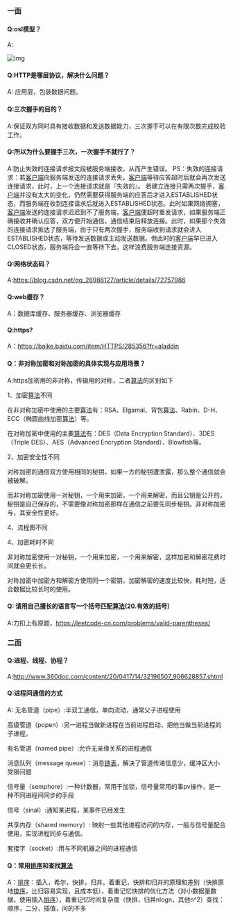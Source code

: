 ### 一面 

####  Q:osI模型？ 

 A: 

 ![img](https://uploadfiles.nowcoder.com/images/20210616/796339782_1623851811239/A5B4195208750F458F5109C459B31954) 

####  Q:HTTP是哪层协议，解决什么问题？ 

 A: 应用层，包装数据问题。 

####  Q:三次握手的目的？ 

 A:保证双方同时具有接收数据和发送数据能力，三次握手可以在有限次数完成校验工作。 

####  Q:所以为什么要握手三次，一次握手不就行了？ 

 A:防止失效的连接请求报文段被服务端接收，从而产生错误。 PS：失效的连接请求：若[客户端]()向服务端发送的连接请求丢失，[客户端]()等待应答超时后就会再次发送连接请求，此时，上一个连接请求就是『失效的』。 若建立连接只需两次握手，[客户端]()并没有太大的变化，仍然需要获得服务端的应答后才进入ESTABLISHED状态，而服务端在收到连接请求后就进入ESTABLISHED状态。此时如果网络拥塞，[客户端]()发送的连接请求迟迟到不了服务端，[客户端]()便超时重发请求，如果服务端正确接收并确认应答，双方便开始通信，通信结束后释放连接。此时，如果那个失效的连接请求抵达了服务端，由于只有两次握手，服务端收到请求就会进入ESTABLISHED状态，等待发送数据或主动发送数据。但此时的[客户端]()早已进入CLOSED状态，服务端将会一直等待下去，这样浪费服务端连接资源。 

####    

####  Q:网络状态码？ 

 A:https://blog.csdn.net/qq_26988127/article/details/72757986 

####  Q:web缓存？ 

 A：数据库缓存、服务器缓存、浏览器缓存 

####  Q:https? 

 A：https://baike.baidu.com/item/HTTPS/285356?fr=aladdin 

####  Q：非对称加密和对称加密的具体实现与应用场景？ 

 A:https加密用的非对称，传输用的对称，二者[算法]()的区别如下 

 1、加密[算法]()不同 

 在非对称加密中使用的主要[算法]()有：RSA、Elgamal、背包[算法]()、Rabin、D-H、ECC（椭圆曲线加密[算法]()）等。 

 在对称加密中使用的主要[算法]()有：DES（Data Encryption Standard）、3DES（Triple DES）、AES（Advanced Encryption Standard）、Blowfish等。 

 2、加密安全性不同 

 对称加密的通信双方使用相同的秘钥，如果一方的秘钥遭泄露，那么整个通信就会被破解。 

 而非对称加密使用一对秘钥，一个用来加密，一个用来解密，而且公钥是公开的，秘钥是自己保存的，不需要像对称加密那样在通信之前要先同步秘钥。非对称加密与，其安全性更好。 

 4、流程图不同 

 4、加密耗时不同 

 非对称加密使用一对秘钥，一个用来加密，一个用来解密，这样加密和解密花费时间就会更长长。 

 对称加密中加密方和解密方使用同一个密钥，加密解密的速度比较快，耗时短，适合数据比较长时的使用。 

####  Q: 请用自己擅长的语言写一个括号匹配[算法]()(20.有效的括号） 

 A:力扣上有原题，https://leetcode-cn.com/problems/valid-parentheses/ 

###  二面 

####  Q:进程、线程、协程？ 

 A:http://www.360doc.com/content/20/0417/14/32196507_906628857.shtml 

####  Q:进程间通信的方式 

 A: 无名管道（pipe）:半双工通信，单向流动，通常父子进程使用 

  高级管道（popen）:另一进程当做新进程在当前进程启动，把他当做当前进程的子进程。 

  有名管道（named pipe）:允许无亲缘关系的进程通信 

  消息队列（message queue）：消息[链表]()，解决了管道传递信息少，缓冲区大小受限问题 

  信号量（semphore）:一种计数器，常用于加锁，信号量常用的事pv操作，是一种不同进程间同步的手段 

  信号（sinal）:通知某进程，某事件已经发生 

  共享内存（shared memory）: 映射一些其他进程访问的内存，一般与信号量配合使用，实现进程同步与通信。 

  套接字（socket）:用与不同机器之间的进程通信 

####  Q：常用[排序]()和查找[算法]() 

 A：[排序]()：插入，希尔，快排，归并。着重记，快排和归并的原理和差别（快排原地[排序]()，比归容易实现，且成本低），着重记忆快排的优化方法（对小数据量数据，使用插入[排序]()），着重记忆时间复杂度（快排，归并nlogn，其他n^2）查找：顺序，二分，插值，问的不多